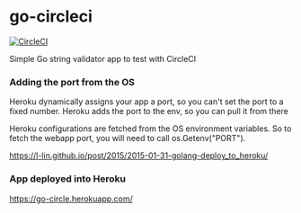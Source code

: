 # go-circleci

[![CircleCI](https://circleci.com/gh/twogg-git/go-circleci.svg?style=svg)](https://circleci.com/gh/twogg-git/go-circleci)

Simple Go string validator app to test with CircleCI


### Adding the port from the OS

Heroku dynamically assigns your app a port, so you can't set the port to a fixed number. Heroku adds the port to the env, so you can pull it from there

Heroku configurations are fetched from the OS environment variables.
So to fetch the webapp port, you will need to call os.Getenv("PORT").

https://l-lin.github.io/post/2015/2015-01-31-golang-deploy_to_heroku/

### App deployed into Heroku

https://go-circle.herokuapp.com/
